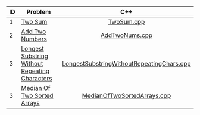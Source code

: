 | ID | Problem                                                                                                                         |                                            C++                                             |
|----|---------------------------------------------------------------------------------------------------------------------------------|:------------------------------------------------------------------------------------------:|
| 1  | [Two Sum](https://leetcode.com/problems/two-sum/)                                                                               |                                [TwoSum.cpp](cpp/TwoSum.cpp)                                |
| 2  | [Add Two Numbers](https://leetcode.com/problems/add-two-numbers/)                                                               |                            [AddTwoNums.cpp](cpp/AddTwoNums.cpp)                            |
| 3  | [Longest Substring Without Repeating Characters](https://leetcode.com/problems/longest-substring-without-repeating-characters/) | [LongestSubstringWithoutRepeatingChars.cpp](cpp/LongestSubstringWithoutRepeatingChars.cpp) |
| 3  | [Median Of Two Sorted Arrays](https://leetcode.com/problems/median-of-two-sorted-arrays/)                                       |               [MedianOfTwoSortedArrays.cpp](cpp/MedianOfTwoSortedArrays.cpp)               |